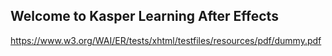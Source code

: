 ## Welcome to Kasper Learning After Effects

https://www.w3.org/WAI/ER/tests/xhtml/testfiles/resources/pdf/dummy.pdf
